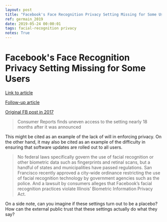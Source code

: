 ```yaml
---
layout: post
title: "Facebook's Face Recognition Privacy Setting Missing for Some Users"
ref: germain_2019
date: 2019-05-24 00:00:01
tags: facial-recognition privacy
notes: True
---
```


# Facebook's Face Recognition Privacy Setting Missing for Some Users

[Link to article](https://www.consumerreports.org/privacy/facebook-facial-recognition-privacy-setting-missing-for-some-users/)

[Follow-up article](https://www.consumerreports.org/privacy/what-to-do-if-youre-missing-facebooks-face-recognition-setting/)

[Original FB post in 2017](https://newsroom.fb.com/news/2017/12/hard-questions-should-i-be-afraid-of-face-recognition-technology/)

> Consumer Reports finds uneven access to the setting nearly 18 months after it was announced

This might be cited as an example of the lack of will in enforcing privacy. On the other hand, it may also be cited as an example of the difficulty in ensuring that software updates are rolled out to all users.

> No federal laws specifically govern the use of facial recognition or other biometric data such as fingerprints and retinal scans, but a handful of states and municipalities have passed regulations. San Francisco recently approved a city-wide ordinance restricting the use of facial recognition technology by government agencies such as the police. And a lawsuit by consumers alleges that Facebook’s facial recognition practices violate Illinois’ Biometric Information Privacy Act.

On a side note, can you imagine if these settings turn out to be a placebo? How can the external public trust that these settings actually do what they say?

